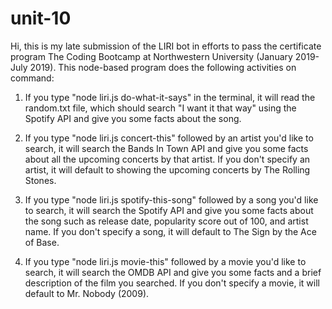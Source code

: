 # unit-10
Hi, this is my late submission of the LIRI bot in efforts to pass the certificate program The Coding Bootcamp at Northwestern University (January 2019- July 2019). This node-based program does the following activities on command:

1. If you type "node liri.js do-what-it-says" in the terminal, it will read the random.txt file, which should search "I want it that way" using the Spotify API and give you some facts about the song. 

2. If you type "node liri.js concert-this" followed by an artist you'd like to search, it will search the Bands In Town API and give you some facts about all the upcoming concerts by that artist. If you don't specify an artist, it will default to showing the upcoming concerts by The Rolling Stones. 

3. If you type "node liri.js spotify-this-song" followed by a song you'd like to search, it will search the Spotify API and give you some facts about the song such as release date, popularity score out of 100, and artist name. If you don't specify a song, it will default to The Sign by the Ace of Base. 

4. If you type "node liri.js movie-this" followed by a movie you'd like to search, it will search the OMDB API and give you some facts and a brief description of the film you searched. If you don't specify a movie, it will default to Mr. Nobody (2009).